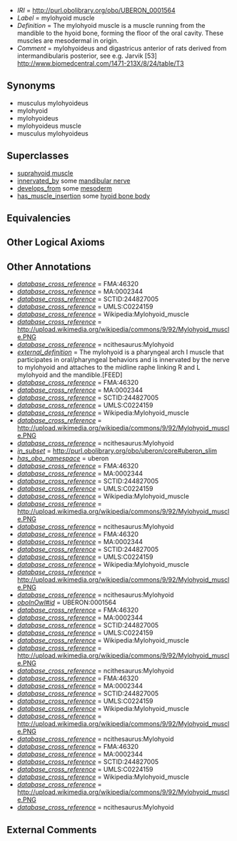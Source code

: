  * *IRI* = http://purl.obolibrary.org/obo/UBERON_0001564
 * *Label* = mylohyoid muscle
 * *Definition* = The mylohyoid muscle is a muscle running from the mandible to the hyoid bone, forming the floor of the oral cavity. These muscles are mesodermal in origin.
 * *Comment* = mylohyoideus and digastricus anterior of rats derived from intermandibularis posterior, see e.g. Jarvik [53] http://www.biomedcentral.com/1471-213X/8/24/table/T3

## Synonyms

 * musculus mylohyoideus
 * mylohyoid
 * mylohyoideus
 * mylohyoideus muscle
 * musculus mylohyoideus

## Superclasses

 * [suprahyoid muscle](../../UBERON/71/UBERON_0008571.md)
 * [innervated_by](../../RO/05/RO_0002005.md) some [mandibular nerve](../../UBERON/75/UBERON_0000375.md)
 * [develops_from](../../RO/02/RO_0002202.md) some [mesoderm](../../UBERON/26/UBERON_0000926.md)
 * [has_muscle_insertion](../../RO/73/RO_0002373.md) some [hyoid bone body](../../UBERON/99/UBERON_0003999.md)

## Equivalencies


## Other Logical Axioms


## Other Annotations

 * *[database_cross_reference](../../ef/oboInOwl#hasDbXref.md)* = FMA:46320
 * *[database_cross_reference](../../ef/oboInOwl#hasDbXref.md)* = MA:0002344
 * *[database_cross_reference](../../ef/oboInOwl#hasDbXref.md)* = SCTID:244827005
 * *[database_cross_reference](../../ef/oboInOwl#hasDbXref.md)* = UMLS:C0224159
 * *[database_cross_reference](../../ef/oboInOwl#hasDbXref.md)* = Wikipedia:Mylohyoid_muscle
 * *[database_cross_reference](../../ef/oboInOwl#hasDbXref.md)* = http://upload.wikimedia.org/wikipedia/commons/9/92/Mylohyoid_muscle.PNG
 * *[database_cross_reference](../../ef/oboInOwl#hasDbXref.md)* = ncithesaurus:Mylohyoid
 * *[external_definition](../../UBPROP/01/UBPROP_0000001.md)* = The mylohyoid is a pharyngeal arch I muscle that participates in oral/pharyngeal behaviors and is innervated by the nerve to mylohyoid and attaches to the midline raphe linking R and L mylohyoid and the mandible.[FEED]
 * *[database_cross_reference](../../ef/oboInOwl#hasDbXref.md)* = FMA:46320
 * *[database_cross_reference](../../ef/oboInOwl#hasDbXref.md)* = MA:0002344
 * *[database_cross_reference](../../ef/oboInOwl#hasDbXref.md)* = SCTID:244827005
 * *[database_cross_reference](../../ef/oboInOwl#hasDbXref.md)* = UMLS:C0224159
 * *[database_cross_reference](../../ef/oboInOwl#hasDbXref.md)* = Wikipedia:Mylohyoid_muscle
 * *[database_cross_reference](../../ef/oboInOwl#hasDbXref.md)* = http://upload.wikimedia.org/wikipedia/commons/9/92/Mylohyoid_muscle.PNG
 * *[database_cross_reference](../../ef/oboInOwl#hasDbXref.md)* = ncithesaurus:Mylohyoid
 * *[in_subset](../../et/oboInOwl#inSubset.md)* = http://purl.obolibrary.org/obo/uberon/core#uberon_slim
 * *[has_obo_namespace](../../ce/oboInOwl#hasOBONamespace.md)* = uberon
 * *[database_cross_reference](../../ef/oboInOwl#hasDbXref.md)* = FMA:46320
 * *[database_cross_reference](../../ef/oboInOwl#hasDbXref.md)* = MA:0002344
 * *[database_cross_reference](../../ef/oboInOwl#hasDbXref.md)* = SCTID:244827005
 * *[database_cross_reference](../../ef/oboInOwl#hasDbXref.md)* = UMLS:C0224159
 * *[database_cross_reference](../../ef/oboInOwl#hasDbXref.md)* = Wikipedia:Mylohyoid_muscle
 * *[database_cross_reference](../../ef/oboInOwl#hasDbXref.md)* = http://upload.wikimedia.org/wikipedia/commons/9/92/Mylohyoid_muscle.PNG
 * *[database_cross_reference](../../ef/oboInOwl#hasDbXref.md)* = ncithesaurus:Mylohyoid
 * *[database_cross_reference](../../ef/oboInOwl#hasDbXref.md)* = FMA:46320
 * *[database_cross_reference](../../ef/oboInOwl#hasDbXref.md)* = MA:0002344
 * *[database_cross_reference](../../ef/oboInOwl#hasDbXref.md)* = SCTID:244827005
 * *[database_cross_reference](../../ef/oboInOwl#hasDbXref.md)* = UMLS:C0224159
 * *[database_cross_reference](../../ef/oboInOwl#hasDbXref.md)* = Wikipedia:Mylohyoid_muscle
 * *[database_cross_reference](../../ef/oboInOwl#hasDbXref.md)* = http://upload.wikimedia.org/wikipedia/commons/9/92/Mylohyoid_muscle.PNG
 * *[database_cross_reference](../../ef/oboInOwl#hasDbXref.md)* = ncithesaurus:Mylohyoid
 * *[oboInOwl#id](../../id/oboInOwl#id.md)* = UBERON:0001564
 * *[database_cross_reference](../../ef/oboInOwl#hasDbXref.md)* = FMA:46320
 * *[database_cross_reference](../../ef/oboInOwl#hasDbXref.md)* = MA:0002344
 * *[database_cross_reference](../../ef/oboInOwl#hasDbXref.md)* = SCTID:244827005
 * *[database_cross_reference](../../ef/oboInOwl#hasDbXref.md)* = UMLS:C0224159
 * *[database_cross_reference](../../ef/oboInOwl#hasDbXref.md)* = Wikipedia:Mylohyoid_muscle
 * *[database_cross_reference](../../ef/oboInOwl#hasDbXref.md)* = http://upload.wikimedia.org/wikipedia/commons/9/92/Mylohyoid_muscle.PNG
 * *[database_cross_reference](../../ef/oboInOwl#hasDbXref.md)* = ncithesaurus:Mylohyoid
 * *[database_cross_reference](../../ef/oboInOwl#hasDbXref.md)* = FMA:46320
 * *[database_cross_reference](../../ef/oboInOwl#hasDbXref.md)* = MA:0002344
 * *[database_cross_reference](../../ef/oboInOwl#hasDbXref.md)* = SCTID:244827005
 * *[database_cross_reference](../../ef/oboInOwl#hasDbXref.md)* = UMLS:C0224159
 * *[database_cross_reference](../../ef/oboInOwl#hasDbXref.md)* = Wikipedia:Mylohyoid_muscle
 * *[database_cross_reference](../../ef/oboInOwl#hasDbXref.md)* = http://upload.wikimedia.org/wikipedia/commons/9/92/Mylohyoid_muscle.PNG
 * *[database_cross_reference](../../ef/oboInOwl#hasDbXref.md)* = ncithesaurus:Mylohyoid
 * *[database_cross_reference](../../ef/oboInOwl#hasDbXref.md)* = FMA:46320
 * *[database_cross_reference](../../ef/oboInOwl#hasDbXref.md)* = MA:0002344
 * *[database_cross_reference](../../ef/oboInOwl#hasDbXref.md)* = SCTID:244827005
 * *[database_cross_reference](../../ef/oboInOwl#hasDbXref.md)* = UMLS:C0224159
 * *[database_cross_reference](../../ef/oboInOwl#hasDbXref.md)* = Wikipedia:Mylohyoid_muscle
 * *[database_cross_reference](../../ef/oboInOwl#hasDbXref.md)* = http://upload.wikimedia.org/wikipedia/commons/9/92/Mylohyoid_muscle.PNG
 * *[database_cross_reference](../../ef/oboInOwl#hasDbXref.md)* = ncithesaurus:Mylohyoid

## External Comments

